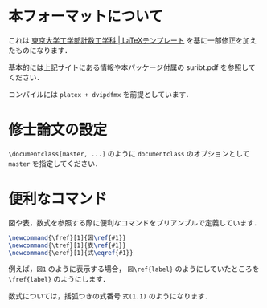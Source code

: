 # 本フォーマットについて
これは [東京大学工学部計数工学科  |  LaTeXテンプレート](https://www.keisu.t.u-tokyo.ac.jp/research/latex/) を基に一部修正を加えたものになります．

基本的には上記サイトにある情報や本パッケージ付属の suribt.pdf を参照してください．

コンパイルには `platex + dvipdfmx` を前提としています．

# 修士論文の設定
`\documentclass[master, ...]` のように `documentclass` のオプションとして `master` を指定してください．

# 便利なコマンド
図や表，数式を参照する際に便利なコマンドをプリアンブルで定義しています．

```tex
\newcommand{\fref}[1]{図\ref{#1}}
\newcommand{\tref}[1]{表\ref{#1}}
\newcommand{\eref}[1]{式\eqref{#1}}
```

例えば，`図1` のように表示する場合， `図\ref{label}` のようにしていたところを `\fref{label}` のようにします．

数式については，括弧つきの式番号 `式(1.1)` のようになります．
